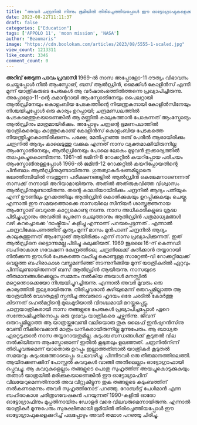```yaml
---
title: "അവർ ചന്ദ്രനിൽ നിന്നും ഭൂമിയില്‍ തിരിച്ചെത്തിയപ്പോള്‍ ഈ ഓട്ടോഗ്രാഫുകളെക്കുറിച്ച് അവര്‍ തമാശ പറഞ്ഞു ചിരിക്കാൻ കാരണമുണ്ടായിരുന്നു"
date: 2023-08-22T11:11:37
draft: false
categories: ["Education"]
tags: ['APPOLO 11', 'moon mission', 'NASA']
author: "Beaumaris"
image: "https://cdn.boolokam.com/articles/2023/08/5555-1-scaled.jpg"
view_count: 1213311
like_count: 3346
comment_count: 0
---
```


**അറിവ് തേടുന്ന പാവം പ്രവാസി** 1969-ല്‍ നാസ അപ്പോളോ-11 ദൗത്യം വിഭാവനം ചെയ്തപ്പോള്‍ നീല്‍ ആംസ്ട്രോങ്, ബസ് ആല്‍ഡ്രിന്‍, മൈക്കിള്‍ കോളിന്‍സ് എന്നീ മൂന്ന് യാത്രികരുടെ പേരുകള്‍ ആ വര്‍ഷാരംഭത്തില്‍ത്തന്നെ പ്രഖ്യാപിച്ചിരുന്നു. അപ്പോളോ-11-ന്റെ കമാന്ററായി ആംസ്ട്രോങിനേയും പൈലറ്റായി ആല്‍ഡ്രിനേയും കൊളംബിയ പേടകത്തിന്റെ നിയന്ത്രകനായി കോളിന്‍സിനേയും നിശ്ചയിച്ചപ്പോള്‍ ഒരു കാര്യം ഉറപ്പായി; ചന്ദ്രമണ്ഡലത്തില്‍ പേടകമെത്തുകയാണെങ്കില്‍ ആ മണ്ണില്‍ കാലുകുത്താന്‍ പോകുന്നത് ആംസ്ട്രോങും ആല്‍ഡ്രിനും മാത്രമായിരിക്കും. അപ്പോഴും ചന്ദ്രന്റെ ഭ്രമണപഥത്തില്‍ യാത്രികരെയും കാത്തുകൊണ്ട് കോളിന്‍സ് കൊളംബിയ പേടകത്തെ നിയന്ത്രിച്ചുകൊണ്ടിരിക്കണം. പക്ഷേ, മേല്‍പ്പറഞ്ഞ രണ്ട് പേരില്‍ ആരായിരിക്കും ചന്ദ്രനില്‍ ആദ്യം കാലെടുത്തു വക്കുക എന്നത് നാസ വ്യക്തമാക്കിയിരുന്നില്ല ആംസ്ട്രോങിനേയും, ആല്‍ഡ്രിനേയും പോലെ ലോകം മുഴുവന്‍ ഇക്കാര്യത്തില്‍ തലപുകച്ചുകൊണ്ടിരുന്നു. 1961-ല്‍ ജമിനി-8 റോക്കറ്റില്‍ കയറിപ്പോയ പരിചയം ആംസ്ട്രോങിനുള്ളപ്പോള്‍ 1966-ല്‍ ജമിനി-12 റോക്കറ്റില്‍ കയറിപ്പോയതിന്റെ പിന്‍ബലം ആല്‍ഡ്രിനുമുണ്ടായിരുന്നു. ഗുരുത്വാകര്‍ഷണമില്ലാതെ ജലത്തിനടിയില്‍ നടത്തുന്ന പരീക്ഷണങ്ങളില്‍ ആല്‍ഡ്രിന്‍ കെങ്കേമനാണെന്നത് നാസക്ക് നന്നായി അറിയാമായിരുന്നു. അതില്‍ അതിരുകവിഞ്ഞ വിശ്വാസം ആല്‍ഡ്രിനുമുണ്ടായിരുന്നു. തന്റെ കാലടിയായിരിക്കും ചന്ദ്രനില്‍ ആദ്യം പതിയുക എന്ന് ഊണിലും ഉറക്കത്തിലും ആല്‍ഡ്രിന്‍ കൊതിക്കുകയും ഉറപ്പിക്കുകയും ചെയ്തു. എന്നാല്‍ ഈ സമയത്തൊക്കെ നാസയിലെ സീനിയര്‍ ശാസ്ത്രജ്ഞനായ ആംസ്ട്രോങ് വെറുതെ കാറ്റുകൊണ്ടു നടന്നു. നാസ അധികാരികളുടെ ശ്രദ്ധ പിടിച്ചുപറ്റാനും അവരില്‍ പ്രേരണ ചെലുത്താനും ആല്‍ഡ്രിന്‍ പത്രമാധ്യമങ്ങള്‍ വഴി കുറച്ചൊക്കെ 'രാഷ്ട്രീയം' കളിച്ചു എന്നാണ് പറയപ്പെടുന്നത് . എന്നാല്‍ ചാന്ദ്രവിക്ഷേപണത്തിന് കൃത്യം മൂന്ന് മാസം മുന്‍പാണ് ചന്ദ്രനില്‍ ആദ്യം കാലുകുത്തുന്നത് ആംസ്ട്രോങ് ആയിരിക്കും എന്ന് നാസ പ്രഖ്യാപിക്കുന്നത്. ഇത് ആല്‍ഡ്രിനെ ഒട്ടൊന്നുമല്ല പിടിച്ചു കുലുക്കിയത്. 1969 ജൂലൈ 16-ന് കെന്നഡി ബഹിരാകാശ ഗവേഷണ കേന്ദ്രത്തിലെ, ചന്ദ്രനിലേക്ക് കുതിക്കാന്‍ തയ്യാറായി നില്‍ക്കുന്ന ഈഗിള്‍ പേടകത്തെ വഹിച്ചു കൊണ്ടുള്ള സാറ്റേണ്‍-വി റോക്കറ്റിലേക്ക് വെളുത്ത ബഹിരാകാശ വസ്ത്രമണിഞ്ഞ് നടന്നുനീങ്ങിയ മൂന്ന് യാത്രികരില്‍ ഏറ്റവും പിന്നിലുണ്ടായിരുന്നത് ബസ് ആല്‍ഡ്രിന്‍ ആയിരുന്നു. നാസയുടെ തീരുമാനങ്ങള്‍ക്കെല്ലാം സമ്മതം നല്‍കിയ അയാള്‍ മനസ്സില്‍ മറ്റെന്തൊക്കെയോ നിശ്ചയിച്ചുറച്ചിരുന്നു. എന്നാല്‍ അവര്‍ മൂവരും ഒരു കാര്യത്തില്‍ തുല്യരായിരുന്നു. തിരിച്ചുവരാന്‍ കഴിയുമെന്ന് ഒരുറപ്പുമില്ലാത്ത ആ യാത്രയില്‍ വേഗതകൂട്ടി സ്പന്ദിച്ച അവരുടെ ഹൃദയം ഒരേ ചരടില്‍ കോര്‍ത്തു കിടന്നത് ഹെല്‍മറ്റിന്റെ മുഖംമൂടിയാല്‍ വിദഗ്ദ്ധമായി മറയ്ക്കപ്പെട്ടു. ചാന്ദ്രയാത്രികരായി നാസ തങ്ങളുടെ പേരുകള്‍ പ്രഖ്യാപിച്ചപ്പോള്‍ ഏറെ സന്തോഷിച്ചതിനൊപ്പം ഒരു ദുഃഖവും യാത്രികരെ ചൂഴ്ന്നുനിന്നു. ജീവന് ഒരുറപ്പുമില്ലാത്ത ആ യാത്രയ്ക്കുവേണ്ടി വലിയൊരു തുക ലൈഫ് ഇന്‍ഷുറന്‍സിനു വേണ്ടി നീക്കിവെക്കാന്‍ മാത്രം ധനികരായിരുന്നില്ല മൂന്നുപേരും. ആ ബാധ്യത ഏറ്റെടുക്കാന്‍ നാസ തയ്യാറായതുമില്ല. കുടുംബ ബന്ധങ്ങള്‍ക്ക് കൂടുതല്‍ വില നല്‍കിയിരുന്ന ആംസ്ട്രോങാണ് ഇതില്‍ കൂടുതലും ഉലഞ്ഞത്. ചന്ദ്രനില്‍നിന്ന് തിരിച്ചുവരുമെന്ന് യാതൊരു ഉറപ്പും ഇല്ലാത്തതിനാല്‍ യാത്രികര്‍ കൂടുതല്‍ സമയവും കുടുംബത്തോടൊപ്പം ചെലവഴിച്ചു. പിന്നീടവര്‍ ഒരു തീരുമാനത്തിലെത്തി. ആയിരക്കണക്കിന് പോസ്റ്റല്‍ കവറുകള്‍ വാങ്ങി അതിലെല്ലാം ഓട്ടോഗ്രാഫായി ഒപ്പുവച്ചു. ആ കവറുകളെല്ലാം തങ്ങളുടെ പൊതു സുഹൃത്തിന് അയച്ചുകൊടുക്കുകയും തങ്ങള്‍ യാത്രയില്‍ മരിക്കുകയാണെങ്കില്‍ ഈ ഓട്ടോഗ്രാഫിന് വിലയേറുമെന്നതിനാല്‍ അവ വിറ്റുകിട്ടുന്ന തുക തങ്ങളുടെ കുടുംബത്തിന് നല്‍കണമെന്നും അവര്‍ സുഹൃത്തിനോട് പറഞ്ഞു. റോബര്‍ട്ട് പേള്‍മാന്‍ എന്ന ബഹിരാകാശ ചരിത്രഗവേഷകന്‍ പറയുന്നത് 1990-കളില്‍ ഓരോ ഓട്ടോഗ്രാഫിനും മുപ്പതിനായിരം ഡോളര്‍ വരെ വിലവരുമെന്നായിരുന്നു. എന്നാല്‍ യാത്രികര്‍ മൂന്നുപേരും സുരക്ഷിതമായി ഭൂമിയില്‍ തിരിച്ചെത്തിയപ്പോള്‍ ഈ ഓട്ടോഗ്രാഫുകളെക്കുറിച്ച് പലപ്പോഴും അവര്‍ തമാശ പറഞ്ഞു ചിരിച്ചു.
